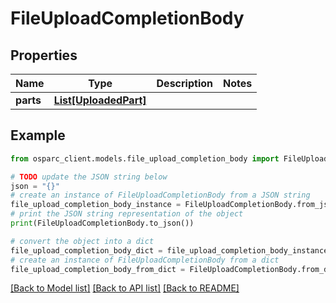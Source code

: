 # FileUploadCompletionBody


## Properties

Name | Type | Description | Notes
------------ | ------------- | ------------- | -------------
**parts** | [**List[UploadedPart]**](UploadedPart.md) |  | 

## Example

```python
from osparc_client.models.file_upload_completion_body import FileUploadCompletionBody

# TODO update the JSON string below
json = "{}"
# create an instance of FileUploadCompletionBody from a JSON string
file_upload_completion_body_instance = FileUploadCompletionBody.from_json(json)
# print the JSON string representation of the object
print(FileUploadCompletionBody.to_json())

# convert the object into a dict
file_upload_completion_body_dict = file_upload_completion_body_instance.to_dict()
# create an instance of FileUploadCompletionBody from a dict
file_upload_completion_body_from_dict = FileUploadCompletionBody.from_dict(file_upload_completion_body_dict)
```
[[Back to Model list]](../README.md#documentation-for-models) [[Back to API list]](../README.md#documentation-for-api-endpoints) [[Back to README]](../README.md)


